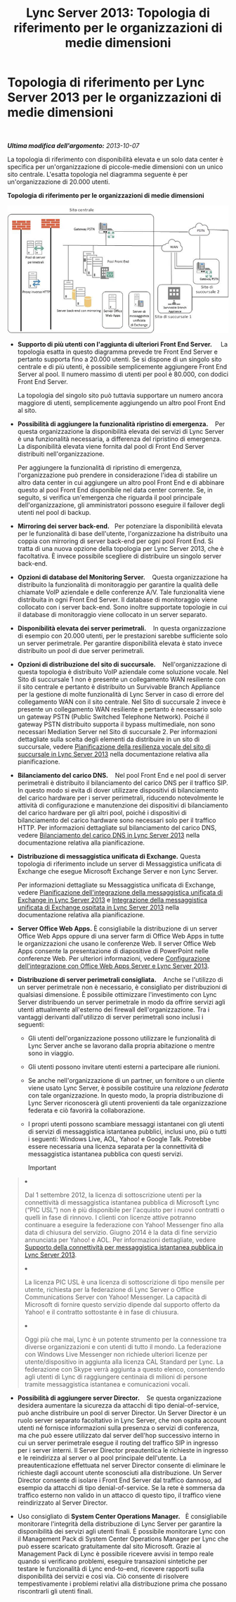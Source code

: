 ﻿---
title: 'Lync Server 2013: Topologia di riferimento per le organizzazioni di medie dimensioni'
TOCTitle: Topologia di riferimento per le organizzazioni di medie dimensioni
ms:assetid: 446b0914-2198-445e-ab6e-94802acebd5c
ms:mtpsurl: https://technet.microsoft.com/it-it/library/Gg425939(v=OCS.15)
ms:contentKeyID: 49300362
ms.date: 08/24/2015
mtps_version: v=OCS.15
ms.translationtype: HT
---

# Topologia di riferimento per Lync Server 2013 per le organizzazioni di medie dimensioni

 

_**Ultima modifica dell'argomento:** 2013-10-07_

La topologia di riferimento con disponibilità elevata e un solo data center è specifica per un'organizzazione di piccole-medie dimensioni con un unico sito centrale. L'esatta topologia nel diagramma seguente è per un'organizzazione di 20.000 utenti.

**Topologia di riferimento per le organizzazioni di medie dimensioni**

![Diagramma della topologia di riferimento per un singolo data center](images/Gg425939.12b574fd-0b14-4563-a88c-3c8b0809bb90(OCS.15).jpg "Diagramma della topologia di riferimento per un singolo data center")

  - **Supporto di più utenti con l'aggiunta di ulteriori Front End Server.**     La topologia esatta in questo diagramma prevede tre Front End Server e pertanto supporta fino a 20.000 utenti. Se si dispone di un singolo sito centrale e di più utenti, è possibile semplicemente aggiungere Front End Server al pool. Il numero massimo di utenti per pool è 80.000, con dodici Front End Server.
    
    La topologia del singolo sito può tuttavia supportare un numero ancora maggiore di utenti, semplicemente aggiungendo un altro pool Front End al sito.

  - **Possibilità di aggiungere la funzionalità ripristino di emergenza.**    Per questa organizzazione la disponibilità elevata dei servizi di Lync Server è una funzionalità necessaria, a differenza del ripristino di emergenza. La disponibilità elevata viene fornita dal pool di Front End Server distribuiti nell'organizzazione.
    
    Per aggiungere la funzionalità di ripristino di emergenza, l'organizzazione può prendere in considerazione l'idea di stabilire un altro data center in cui aggiungere un altro pool Front End e di abbinare questo al pool Front End disponibile nel data center corrente. Se, in seguito, si verifica un'emergenza che riguarda il pool principale dell'organizzazione, gli amministratori possono eseguire il failover degli utenti nel pool di backup.

  - **Mirroring dei server back-end.**   Per potenziare la disponibilità elevata per le funzionalità di base dell'utente, l'organizzazione ha distribuito una coppia con mirroring di server back-end per ogni pool Front End. Si tratta di una nuova opzione della topologia per Lync Server 2013, che è facoltativa. È invece possibile scegliere di distribuire un singolo server back-end.

  - **Opzioni di database del Monitoring Server.**    Questa organizzazione ha distribuito la funzionalità di monitoraggio per garantire la qualità delle chiamate VoIP aziendale e delle conferenze A/V. Tale funzionalità viene distribuita in ogni Front End Server. Il database di monitoraggio viene collocato con i server back-end. Sono inoltre supportate topologie in cui il database di monitoraggio viene collocato in un server separato.

  - **Disponibilità elevata dei server perimetrali.**    In questa organizzazione di esempio con 20.000 utenti, per le prestazioni sarebbe sufficiente solo un server perimetrale. Per garantire disponibilità elevata è stato invece distribuito un pool di due server perimetrali.

  - **Opzioni di distribuzione del sito di succursale.**    Nell'organizzazione di questa topologia è distribuito VoIP aziendale come soluzione vocale. Nel Sito di succursale 1 non è presente un collegamento WAN resiliente con il sito centrale e pertanto è distribuito un Survivable Branch Appliance per la gestione di molte funzionalità di Lync Server in caso di errore del collegamento WAN con il sito centrale. Nel Sito di succursale 2 invece è presente un collegamento WAN resiliente e pertanto è necessario solo un gateway PSTN (Public Switched Telephone Network). Poiché il gateway PSTN distribuito supporta il bypass multimediale, non sono necessari Mediation Server nel Sito di succursale 2. Per informazioni dettagliate sulla scelta degli elementi da distribuire in un sito di succursale, vedere [Pianificazione della resilienza vocale del sito di succursale in Lync Server 2013](lync-server-2013-planning-for-branch-site-voice-resiliency.md) nella documentazione relativa alla pianificazione.

  - **Bilanciamento del carico DNS.**    Nel pool Front End e nel pool di server perimetrali è distribuito il bilanciamento del carico DNS per il traffico SIP. In questo modo si evita di dover utilizzare dispositivi di bilanciamento del carico hardware per i server perimetrali, riducendo notevolmente le attività di configurazione e manutenzione dei dispositivi di bilanciamento del carico hardware per gli altri pool, poiché i dispositivi di bilanciamento del carico hardware sono necessari solo per il traffico HTTP. Per informazioni dettagliate sul bilanciamento del carico DNS, vedere [Bilanciamento del carico DNS in Lync Server 2013](lync-server-2013-dns-load-balancing.md) nella documentazione relativa alla pianificazione.

  - **Distribuzione di messaggistica unificata di Exchange.** Questa topologia di riferimento include un server di Messaggistica unificata di Exchange che esegue Microsoft Exchange Server e non Lync Server.
    
    Per informazioni dettagliate su Messaggistica unificata di Exchange, vedere [Pianificazione dell'integrazione della messaggistica unificata di Exchange in Lync Server 2013](lync-server-2013-planning-for-exchange-unified-messaging-integration.md) e [Integrazione della messaggistica unificata di Exchange ospitata in Lync Server 2013](lync-server-2013-hosted-exchange-unified-messaging-integration.md) nella documentazione relativa alla pianificazione.

  - **Server Office Web Apps.** È consigliabile la distribuzione di un server Office Web Apps oppure di una server farm di Office Web Apps in tutte le organizzazioni che usano le conferenze Web. Il server Office Web Apps consente la presentazione di diapositive di PowerPoint nelle conferenze Web. Per ulteriori informazioni, vedere [Configurazione dell'integrazione con Office Web Apps Server e Lync Server 2013](lync-server-2013-enabling-office-web-apps-server-and-lync-server-2013.md).

  - **Distribuzione di server perimetrali consigliata.**    Anche se l'utilizzo di un server perimetrale non è necessario, è consigliato per distribuzioni di qualsiasi dimensione. È possibile ottimizzare l'investimento con Lync Server distribuendo un server perimetrale in modo da offrire servizi agli utenti attualmente all'esterno dei firewall dell'organizzazione. Tra i vantaggi derivanti dall'utilizzo di server perimetrali sono inclusi i seguenti:
    
      - Gli utenti dell'organizzazione possono utilizzare le funzionalità di Lync Server anche se lavorano dalla propria abitazione o mentre sono in viaggio.
    
      - Gli utenti possono invitare utenti esterni a partecipare alle riunioni.
    
      - Se anche nell'organizzazione di un partner, un fornitore o un cliente viene usato Lync Server, è possibile costituire una *relazione federata* con tale organizzazione. In questo modo, la propria distribuzione di Lync Server riconoscerà gli utenti provenienti da tale organizzazione federata e ciò favorirà la collaborazione.
    
      - I propri utenti possono scambiare messaggi istantanei con gli utenti di servizi di messaggistica istantanea pubblici, inclusi uno, più o tutti i seguenti: Windows Live, AOL, Yahoo\! e Google Talk. Potrebbe essere necessaria una licenza separata per la connettività di messaggistica istantanea pubblica con questi servizi.
        
        > [!important]  
        > <ul>        
> <li><p>Dal 1 settembre 2012, la licenza di sottoscrizione utenti per la connettività di messaggistica istantanea pubblica di Microsoft Lync (“PIC USL”) non è più disponibile per l'acquisto per i nuovi contratti o quelli in fase di rinnovo. I clienti con licenze attive potranno continuare a eseguire la federazione con Yahoo! Messenger fino alla data di chiusura del servizio. Giugno 2014 è la data di fine servizio annunciata per Yahoo! e AOL. Per informazioni dettagliate, vedere <a href="lync-server-2013-support-for-public-instant-messenger-connectivity.md">Supporto della connettività per messaggistica istantanea pubblica in Lync Server 2013</a>.</p></li>        
> 
> <li><p>La licenza PIC USL è una licenza di sottoscrizione di tipo mensile per utente, richiesta per la federazione di Lync Server o Office Communications Server con Yahoo! Messenger. La capacità di Microsoft di fornire questo servizio dipende dal supporto offerto da Yahoo! e il contratto sottostante è in fase di chiusura.</p></li>        
> 
> 
> <li><p>Oggi più che mai, Lync è un potente strumento per la connessione tra diverse organizzazioni e con utenti di tutto il mondo. La federazione con Windows Live Messenger non richiede ulteriori licenze per utente/dispositivo in aggiunta alla licenza CAL Standard per Lync. La federazione con Skype verrà aggiunta a questo elenco, consentendo agli utenti di Lync di raggiungere centinaia di milioni di persone tramite messaggistica istantanea e comunicazioni vocali.</p></li>        </ul>


  - **Possibilità di aggiungere server Director.**    Se questa organizzazione desidera aumentare la sicurezza da attacchi di tipo denial-of-service, può anche distribuire un pool di server Director. Un Server Director è un ruolo server separato facoltativo in Lync Server, che non ospita account utenti né fornisce informazioni sulla presenza o servizi di conferenza, ma che può essere utilizzato dal server dell'hop successivo interno in cui un server perimetrale esegue il routing del traffico SIP in ingresso per i server interni. Il Server Director preautentica le richieste in ingresso e le reindirizza al server o al pool principale dell'utente. La preautenticazione effettuata nel server Director consente di eliminare le richieste dagli account utente sconosciuti alla distribuzione. Un Server Director consente di isolare i Front End Server dal traffico dannoso, ad esempio da attacchi di tipo denial-of-service. Se la rete è sommersa da traffico esterno non valido in un attacco di questo tipo, il traffico viene reindirizzato al Server Director.

  - Uso consigliato di **System Center Operations Manager.**   È consigliabile monitorare l'integrità della distribuzione di Lync Server per garantire la disponibilità dei servizi agli utenti finali. È possibile monitorare Lync con il Management Pack di System Center Operations Manager per Lync che può essere scaricato gratuitamente dal sito Microsoft. Grazie al Management Pack di Lync è possibile ricevere avvisi in tempo reale quando si verificano problemi, eseguire transazioni sintetiche per testare le funzionalità di Lync end-to-end, ricevere rapporti sulla disponibilità dei servizi e così via. Ciò consente di risolvere tempestivamente i problemi relativi alla distribuzione prima che possano riscontrarli gli utenti finali.

